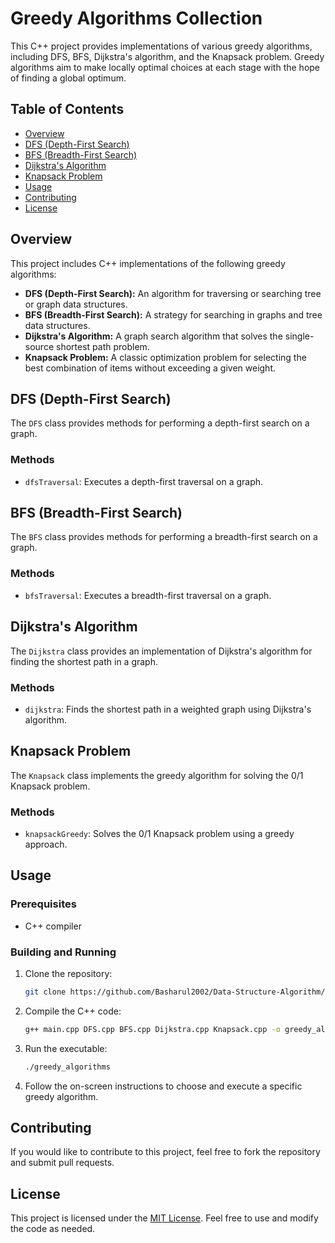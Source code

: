 # Greedy Algorithms Collection

This C++ project provides implementations of various greedy algorithms, including DFS, BFS, Dijkstra's algorithm, and the Knapsack problem. Greedy algorithms aim to make locally optimal choices at each stage with the hope of finding a global optimum.

## Table of Contents

- [Overview](#overview)
- [DFS (Depth-First Search)](#dfs-depth-first-search)
- [BFS (Breadth-First Search)](#bfs-breadth-first-search)
- [Dijkstra's Algorithm](#dijkstras-algorithm)
- [Knapsack Problem](#knapsack-problem)
- [Usage](#usage)
- [Contributing](#contributing)
- [License](#license)

## Overview

This project includes C++ implementations of the following greedy algorithms:

- **DFS (Depth-First Search):** An algorithm for traversing or searching tree or graph data structures.
- **BFS (Breadth-First Search):** A strategy for searching in graphs and tree data structures.
- **Dijkstra's Algorithm:** A graph search algorithm that solves the single-source shortest path problem.
- **Knapsack Problem:** A classic optimization problem for selecting the best combination of items without exceeding a given weight.

## DFS (Depth-First Search)

The `DFS` class provides methods for performing a depth-first search on a graph.

### Methods

- `dfsTraversal`: Executes a depth-first traversal on a graph.

## BFS (Breadth-First Search)

The `BFS` class provides methods for performing a breadth-first search on a graph.

### Methods

- `bfsTraversal`: Executes a breadth-first traversal on a graph.

## Dijkstra's Algorithm

The `Dijkstra` class provides an implementation of Dijkstra's algorithm for finding the shortest path in a graph.

### Methods

- `dijkstra`: Finds the shortest path in a weighted graph using Dijkstra's algorithm.

## Knapsack Problem

The `Knapsack` class implements the greedy algorithm for solving the 0/1 Knapsack problem.

### Methods

- `knapsackGreedy`: Solves the 0/1 Knapsack problem using a greedy approach.

## Usage

### Prerequisites

- C++ compiler

### Building and Running

1. Clone the repository:

    ```bash
    git clone https://github.com/Basharul2002/Data-Structure-Algorithm/tree/main/Greedy%20Algorithm.git
    ```

2. Compile the C++ code:

    ```bash
    g++ main.cpp DFS.cpp BFS.cpp Dijkstra.cpp Knapsack.cpp -o greedy_algorithms
    ```

3. Run the executable:

    ```bash
    ./greedy_algorithms
    ```

4. Follow the on-screen instructions to choose and execute a specific greedy algorithm.

## Contributing

If you would like to contribute to this project, feel free to fork the repository and submit pull requests.

## License

This project is licensed under the [MIT License](LICENSE). Feel free to use and modify the code as needed.

